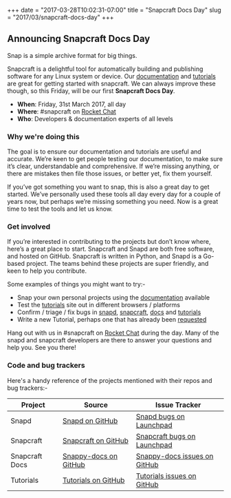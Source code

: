 +++
date = "2017-03-28T10:02:31-07:00"
title = "Snapcraft Docs Day"
slug = "2017/03/snapcraft-docs-day"
+++


## Announcing Snapcraft Docs Day

Snap is a simple archive format for big things.

Snapcraft is a delightful tool for automatically building and publishing software for any Linux system or device. Our [documentation](https://snapcraft.io/docs/) and [tutorials](https://tutorials.ubuntu.com/) are great for getting started with snapcraft. We can always improve these though, so this Friday, will be our first **Snapcraft Docs Day**.

 * **When**: Friday, 31st March 2017, all day
 * **Where**: #snapcraft on [Rocket Chat](https://rocket.ubuntu.com/)
 * **Who**: Developers & documentation experts of all levels

### Why we're doing this

The goal is to ensure our documentation and tutorials are useful and accurate. We’re keen to get people testing our documentation, to make sure it’s clear, understandable and comprehensive. If we’re missing anything, or there are mistakes then file those issues, or better yet, fix them yourself.

If you’ve got something you want to snap, this is also a great day to get started. We’ve personally used these tools all day every day for a couple of years now, but perhaps we’re missing something you need. Now is a great time to test the tools and let us know.

### Get involved

If you’re interested in contributing to the projects but don’t know where, here’s a great place to start. Snapcraft and Snapd are both free software, and hosted on GitHub. Snapcraft is written in Python, and Snapd is a Go-based project. The teams behind these projects are super friendly, and keen to help you contribute.

Some examples of things you might want to try:-

 * Snap your own personal projects using the [documentation](https://snapcraft.io/docs/) available
 * Test the [tutorials](https://tutorials.ubuntu.com/) site out in different browsers / platforms
 * Confirm / triage / fix bugs in [snapd](https://bugs.launchpad.net/ubuntu/+source/snapd), [snapcraft](https://bugs.launchpad.net/snapcraft/+bugs), [docs](https://github.com/CanonicalLtd/snappy-docs/issues) and [tutorials](https://github.com/ubuntudesign/tutorials.ubuntu.com/issues)
 * Write a new Tutorial, perhaps one that has already been [requested](https://github.com/canonical-websites/tutorials.ubuntu.com/issues)

Hang out with us in #snapcraft on [Rocket Chat](https://rocket.ubuntu.com/) during the day. Many of the snapd and snapcraft developers are there to answer your questions and help you. See you there!

### Code and bug trackers

Here's a handy reference of the projects mentioned with their repos and bug trackers:-

| Project | Source | Issue Tracker |
|------|------------------|------------------|
|Snapd|[Snapd on GitHub](https://github.com/snapcore/snapd)|[Snapd bugs on Launchpad](https://bugs.launchpad.net/ubuntu/+source/snapd)|
|Snapcraft|[Snapcraft on GitHub](https://github.com/snapcore/snapcraft)|[Snapcraft bugs on Launchpad](https://bugs.launchpad.net/snapcraft/+bugs)|
|Snapcraft Docs|[Snappy-docs on GitHub](https://github.com/CanonicalLtd/snappy-docs)|[Snappy-docs issues on GitHub](https://github.com/CanonicalLtd/snappy-docs/issues)|
|Tutorials|[Tutorials on GitHub](https://github.com/canonical-websites/tutorials.ubuntu.com)|[Tutorials issues on GitHub](https://github.com/ubuntudesign/tutorials.ubuntu.com/issues)|
